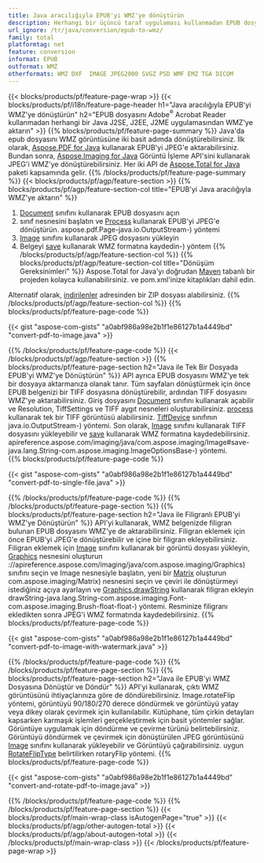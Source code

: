 ```yaml
---
title: Java aracılığıyla EPUB'yi WMZ'ye dönüştürün
description: Herhangi bir üçüncü taraf uygulaması kullanmadan EPUB dosyasını Java uygulamalarınızda WMZ'ye aktarın
url_ignore: /tr/java/conversion/epub-to-wmz/
family: total
platformtag: net
feature: conversion
informat: EPUB
outformat: WMZ
otherformats: WMZ DXF  IMAGE JPEG2000 SVGZ PSD WMF EMZ TGA DICOM
---
```

{{< blocks/products/pf/feature-page-wrap >}}
{{< blocks/products/pf/i18n/feature-page-header h1="Java aracılığıyla EPUB'yi WMZ'ye dönüştürün" h2="EPUB dosyasını Adobe<sup>&reg;</sup> Acrobat Reader kullanmadan herhangi bir Java J2SE, J2EE, J2ME uygulamasından WMZ'ye aktarın" >}}
{{% blocks/products/pf/feature-page-summary %}}
Java'da epub dosyasını WMZ görüntüsüne iki basit adımda dönüştürebilirsiniz. İlk olarak, [Aspose.PDF for Java](https://products.aspose.com/pdf/java/) kullanarak EPUB'yi JPEG'e aktarabilirsiniz. Bundan sonra, [Aspose.Imaging for Java](https://products.aspose.com/imaging/java/) Görüntü İşleme API'sini kullanarak JPEG'i WMZ'ye dönüştürebilirsiniz. Her iki API de [Aspose.Total for Java](https://products.aspose.com/total/java/) paketi kapsamında gelir.
{{% /blocks/products/pf/feature-page-summary  %}}
{{< blocks/products/pf/agp/feature-section >}}
{{% blocks/products/pf/agp/feature-section-col title="EPUB'yi Java aracılığıyla WMZ'ye aktarın" %}}
1. [Document](https://reference.aspose.com/pdf/java/com.aspose.pdf/Document) sınıfını kullanarak EPUB dosyasını açın
2. sınıf nesnesini başlatın ve [Process](https://reference.aspose.com/pdf/java/com.aspose.pdf.devices/JpegDevice#process-com) kullanarak EPUB'yi JPEG'e dönüştürün. aspose.pdf.Page-java.io.OutputStream-) yöntemi
3. [Image](https://reference.aspose.com/imaging/java/com.aspose.imaging/Image) sınıfını kullanarak JPEG dosyasını yükleyin
4. Belgeyi [save](https://reference.aspose.com/imaging/java/com.aspose.imaging/Image#save-java.lang.String-com.aspose.imaging.ImageOptionsBase) kullanarak WMZ formatına kaydedin-) yöntem
{{% /blocks/products/pf/agp/feature-section-col %}}
{{% blocks/products/pf/agp/feature-section-col title="Dönüşüm Gereksinimleri" %}}
Aspose.Total for Java'yı doğrudan [Maven](https://releases.aspose.com/total/java/) tabanlı bir projeden kolayca kullanabilirsiniz. ve pom.xml'inize kitaplıkları dahil edin.

Alternatif olarak, [indirilenler](https://releases.aspose.com/total/java) adresinden bir ZIP dosyası alabilirsiniz.
{{% /blocks/products/pf/agp/feature-section-col %}}
{{% blocks/products/pf/feature-page-code %}}

{{< gist "aspose-com-gists" "a0abf986a98e2b1f1e86127b1a4449bd" "convert-pdf-to-image.java" >}}


{{% /blocks/products/pf/feature-page-code %}}
{{< /blocks/products/pf/agp/feature-section >}}
{{% blocks/products/pf/feature-page-section  h2="Java ile Tek Bir Dosyada EPUB'yi WMZ'ye Dönüştürün" %}}
API ayrıca EPUB dosyasını WMZ'ye tek bir dosyaya aktarmanıza olanak tanır. Tüm sayfaları dönüştürmek için önce EPUB belgenizi bir TIFF dosyasına dönüştürebilir, ardından TIFF dosyasını WMZ'ye aktarabilirsiniz. Giriş dosyasını [Document](https://reference.aspose.com/pdf/java/com.aspose.pdf/Document) sınıfını kullanarak açabilir ve Resolution, TiffSettings ve TIFF aygıt nesneleri oluşturabilirsiniz. [process](https://reference.aspose.com/pdf/java/com.aspose.pdf.devices/TiffDevice#process-com.aspose.pdf.IDocument-int-int-) kullanarak tek bir TIFF görüntüsü alabilirsiniz. [TiffDevice](https://reference.aspose.com/pdf/java/com.aspose.pdf.devices/TiffDevice) sınıfının java.io.OutputStream-) yöntemi. Son olarak, [Image](https://reference.aspose.com/imaging/java/com.aspose.imaging/Image) sınıfını kullanarak TIFF dosyasını yükleyebilir ve [save](https://) kullanarak WMZ formatına kaydedebilirsiniz. apireference.aspose.com/imaging/java/com.aspose.imaging/Image#save-java.lang.String-com.aspose.imaging.ImageOptionsBase-) yöntemi.  
{{% blocks/products/pf/feature-page-code %}}

{{< gist "aspose-com-gists" "a0abf986a98e2b1f1e86127b1a4449bd" "convert-pdf-to-single-file.java" >}}

{{% /blocks/products/pf/feature-page-code  %}}
{{% /blocks/products/pf/feature-page-section %}}
{{% blocks/products/pf/feature-page-section  h2="Java ile Filigranlı EPUB'yi WMZ'ye Dönüştürün" %}}
API'yi kullanarak, WMZ belgenizde filigran bulunan EPUB dosyasını WMZ'ye de aktarabilirsiniz. Filigran eklemek için önce EPUB'yi JPEG'e dönüştürebilir ve içine bir filigran ekleyebilirsiniz. Filigran eklemek için [Image](https://reference.aspose.com/imaging/java/com.aspose.imaging/Image) sınıfını kullanarak bir görüntü dosyası yükleyin, [Graphics](https) nesnesini oluşturun ://apireference.aspose.com/imaging/java/com.aspose.imaging/Graphics) sınıfını seçin ve Image nesnesiyle başlatın, yeni bir [Matrix](https://reference.aspose.com/imaging/java/) oluşturun com.aspose.imaging/Matrix) nesnesini seçin ve çeviri ile dönüştürmeyi istediğiniz açıya ayarlayın ve [Graphics.drawString](https://reference.aspose.com/imaging/java/com.aspose.imaging/Graphics#) kullanarak filigran ekleyin drawString-java.lang.String-com.aspose.imaging.Font-com.aspose.imaging.Brush-float-float-) yöntemi. Resminize filigranı ekledikten sonra JPEG'i WMZ formatında kaydedebilirsiniz. 
{{% blocks/products/pf/feature-page-code %}}

{{< gist "aspose-com-gists" "a0abf986a98e2b1f1e86127b1a4449bd" "convert-pdf-to-image-with-watermark.java" >}}

{{% /blocks/products/pf/feature-page-code  %}}
{{% /blocks/products/pf/feature-page-section %}}
{{% blocks/products/pf/feature-page-section  h2="Java ile EPUB'yi WMZ Dosyasına Dönüştür ve Döndür" %}}
API'yi kullanarak, çıktı WMZ görüntüsünü ihtiyaçlarınıza göre de döndürebilirsiniz. Image.rotateFlip yöntemi, görüntüyü 90/180/270 derece döndürmek ve görüntüyü yatay veya dikey olarak çevirmek için kullanılabilir. Kütüphane, tüm çirkin detayları kapsarken karmaşık işlemleri gerçekleştirmek için basit yöntemler sağlar. Görüntüye uygulamak için döndürme ve çevirme türünü belirtebilirsiniz. Görüntüyü döndürmek ve çevirmek için dönüştürülen JPEG görüntüsünü [Image](https://reference.aspose.com/imaging/java/com.aspose.imaging/Image) sınıfını kullanarak yükleyebilir ve Görüntüyü çağırabilirsiniz. uygun [RotateFlipType](https://reference.aspose.com/imaging/java/com.aspose.imaging/RotateFlipType) belirtilirken rotaryFlip yöntemi. 
{{% blocks/products/pf/feature-page-code %}}

{{< gist "aspose-com-gists" "a0abf986a98e2b1f1e86127b1a4449bd" "convert-and-rotate-pdf-to-image.java" >}}

{{% /blocks/products/pf/feature-page-code  %}}
{{% /blocks/products/pf/feature-page-section %}}
{{< blocks/products/pf/main-wrap-class isAutogenPage="true" >}}
{{< blocks/products/pf/agp/other-autogen-total >}}
{{< blocks/products/pf/agp/about-autogen-total >}} 
{{< /blocks/products/pf/main-wrap-class >}}
{{< /blocks/products/pf/feature-page-wrap >}}